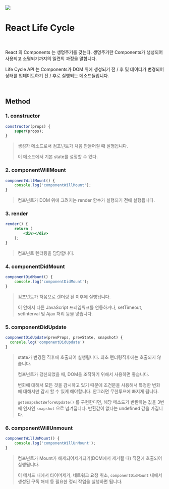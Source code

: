 ![](https://user-images.githubusercontent.com/37237125/71223919-78237b80-2318-11ea-9538-0408bba178f6.png)

# React Life Cycle

<br />

React 의 Components 는 생명주기를 갖는다. 생명주기란 Components가 생성되어 사용되고 소멸되기까지의 일련의 과정을 말합니다. 

Life Cycle API 는 Components가  DOM 위에 생성되기 전 / 후 및 데이터가 변경되어 상태를 업데이트하기 전 / 후로 실행되는 메소드들입니다.

<br />

## Method

### 1. constructor

```jsx
constructor(props) {
	super(props);
}
```

> 생성자 메소드로서 컴포넌트가 처음 만들어질 때 실행됩니다.
>
> 이 메소드에서 기본 state를 설정할 수 있다.

### 2. componentWillMount

~~~jsx
conponentWillMount() {
	console.log('componentWillMount');
}
~~~

> 컴포넌트가 DOM 위에 그려지는 render 함수가 실행되기 전에 실행됩니다.

### 3. render

~~~jsx
render() {
	return (
		<div></div>
	);
}
~~~

> 컴포넌트 렌더링을 담당합니다.
>
> 

### 4.  componentDidMount

```jsx
componentDidMount() {
	console.log('componentDidMount');
}
```

> 컴포넌트가 처음으로 렌더링 된 이후에  실행됩니다.
>
> 이 안에서 다른 JavaScript 프레임워크를 연동하거나, setTimeout, setInterval 및 Ajax 처리 등을 넣습니다.

### 5. componentDidUpdate

```jsx
componentDidUpdate(prevProps, prevState, snapshot) {
  console.log('componentDidUpdate')
}
```

> state가 변경된 직후에 호출되어 실행됩니다. 최초 렌더링직후에는 호출되지 않습니다.
>
> 컴포넌트가 갱신되었을 때, DOM을 조작하기 위해서 사용하면 좋습니다.
>
> 변화에 대해서 모든 것을 감시하고 있기 때문에 조건문을 사용해서 특정한 변화에 대해서만 감시 할 수 있게 해야합니다. 안그러면 무한루프에 빠지게 됩니다.
>
> `getSnapshotBeforeUpdate()` 를 구현한다면, 해당 메소드가 반환하는 값을 3번째 인자인 `snapshot` 으로 넘겨집니다. 반환값이 없다는 undefined 값을 가집니다.

### 6. componentWillUnmount

```jsx
componentWillUnMount() {
	console.log('componentWillUnMount');
}
```

> 컴포넌트가 Mount가 해제되어제거되기(DOM에서 제거될 때) 직전에 호출되어 실행됩니다.
>
> 이 메서드 내에서 타이머제거, 네트워크 요청 취소, `componentDidMount`	 내에서 생성된 구독 해제 등 필요한 정리 작업을 실행하면 됩니다.  